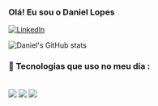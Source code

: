 
### Olá! Eu sou o Daniel Lopes

[![Linkedln](https://img.shields.io/badge/LinkedIn-0077B5?style=for-the-badge&logo=linkedin&logoColor=white)](https://www.linkedin.com/in/daniels-lopes)

![Daniel's GitHub stats](https://github-readme-stats.vercel.app/api?username=Danielsolopes&show_icons=true&theme=react)


### 🚀 Tecnologias que uso no meu dia :
<div Style="display: inline_block"><br/s>
 <img align="center" dlt="HTML5" src="https://img.shields.io/badge/HTML5-E34F26?style=for-the-badge&logo=html5&logoColor=white">
 <img align="center" dlt="mysql" src="https://img.shields.io/badge/MySQL-005C84?style=for-the-badge&logo=mysql&logoColor=white">
<img align="center" dlt="Python" src="https://img.shields.io/badge/Python-14354C?style=for-the-badge&logo=python&logoColor=white">
 </div> 
 </br>
